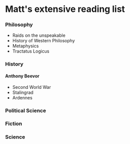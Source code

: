 # Matt's extensive reading list

### Philosophy
- Raids on the unspeakable
- History of Western Philosophy
- Metaphysics
- Tractatus Logicus


### History
#### Anthony Beevor
- Second World War
- Stalingrad
- Ardennes


### Political Science

### Fiction


### Science
